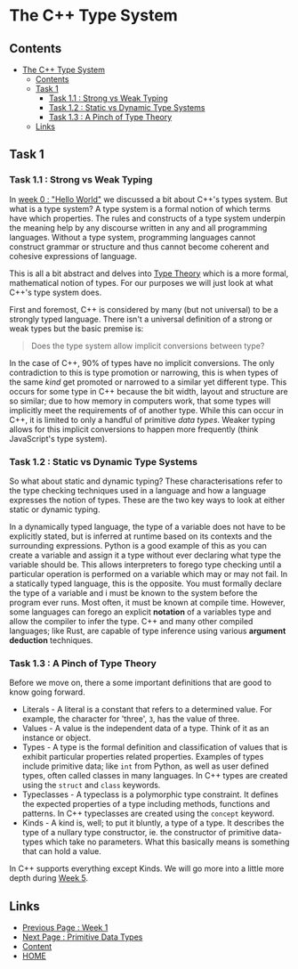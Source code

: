 # The C++ Type System

## Contents

- [The C++ Type System](#the-c-type-system)
  - [Contents](#contents)
  - [Task 1](#task-1)
    - [Task 1.1 : Strong vs Weak Typing](#task-11--strong-vs-weak-typing)
    - [Task 1.2 : Static vs Dynamic Type Systems](#task-12--static-vs-dynamic-type-systems)
    - [Task 1.3 : A Pinch of Type Theory](#task-13--a-pinch-of-type-theory)
  - [Links](#links)

## Task 1

### Task 1.1 : Strong vs Weak Typing

In [week 0 : "Hello World"](/content/week0/tasks/helloworld.md#61--introducing-c) we discussed a bit about C++'s types system. But what is a type system? A type system is a formal notion of which terms have which properties. The rules and constructs of a type system underpin the meaning help by any discourse written in any and all programming languages. Without a type system, programming languages cannot construct grammar or structure and thus cannot become coherent and cohesive expressions of language.

This is all a bit abstract and delves into [Type Theory](https://en.wikipedia.org/wiki/Type_theory) which is a more formal, mathematical notion of types. For our purposes we will just look at what C++'s type system does.

First and foremost, C++ is considered by many (but not universal) to be a strongly typed language. There isn't a universal definition of a strong or weak types but the basic premise is:

> Does the type system allow implicit conversions between type?

In the case of C++, 90% of types have no implicit conversions. The only contradiction to this is type promotion or narrowing, this is when types of the same _kind_ get promoted or narrowed to a similar yet different type. This occurs for some type in C++ because the bit width, layout and structure are so similar; due to how memory in computers work, that some types will implicitly meet the requirements of of another type. While this can occur in C++, it is limited to only a handful of primitive _data types_. Weaker typing allows for this implicit conversions to happen more frequently (think JavaScript's type system).

### Task 1.2 : Static vs Dynamic Type Systems

So what about static and dynamic typing? These characterisations refer to the type checking techniques used in a language and how a language expresses the notion of types. These are the two key ways to look at either static or dynamic typing.

In a dynamically typed language, the type of a variable does not have to be explicitly stated, but is inferred at runtime based on its contexts and the surrounding expressions. Python is a good example of this as you can create a variable and assign it a type without ever declaring what type the variable should be. This allows interpreters to forego type checking until a particular operation is performed on a variable which may or may not fail. In a statically typed language, this is the opposite. You must formally declare the type of a variable and i must be known to the system before the program ever runs. Most often, it must be known at compile time. However, some languages can forego an explicit **notation** of a variables type and allow the compiler to infer the type. C++ and many other compiled languages; like Rust, are capable of type inference using various **argument deduction** techniques.

### Task 1.3 : A Pinch of Type Theory

Before we move on, there a some important definitions that are good to know going forward.

- Literals - A literal is a constant that refers to a determined value. For example, the character for 'three', `3`, has the value of three.
- Values - A value is the independent data of a type. Think of it as an instance or object.
- Types - A type is the formal definition and classification of values that is exhibit particular properties related properties. Examples of types include primitive data; like `int` from Python, as well as user defined types, often called classes in many languages. In C++ types are created using the `struct` and `class` keywords.
- Typeclasses - A typeclass is a polymorphic type constraint. It defines the expected properties of a type including methods, functions and patterns. In C++ typeclasses are created using the `concept` keyword.
- Kinds - A kind is, well; to put it bluntly, a type of a type. It describes the type of a nullary type constructor, ie. the constructor of primitive data-types which take no parameters. What this basically means is something that can hold a value.

In C++ supports everything except Kinds. We will go more into a little more depth during [Week 5](/content/week5/README.md).

## Links

- [Previous Page : Week 1](/content/week1/README.md)
- [Next Page : Primitive Data Types](/content/week1/tasks/types.md)
- [Content](/content/README.md)
- [HOME](/README.md)
